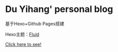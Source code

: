 # Du Yihang' personal blog

基于Hexo+Github Pages搭建

Hexo主题：[Fluid](https://github.com/fluid-dev/hexo-theme-fluid)

[Click here to see!](https://allinnow.github.io/)

